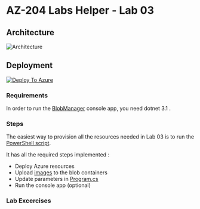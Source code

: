 # AZ-204 Labs Helper - Lab 03

## Architecture
![Architecture](lab03.png)

## Deployment
[![Deploy To Azure](https://aka.ms/deploytoazurebutton)](https://portal.azure.com/#create/Microsoft.Template/uri/https%3A%2F%2Fraw.githubusercontent.com%2Ffimdim%2FAZ-204-Labs-Helper%2Fmaster%2Flabs%2Flab03%2Ftemplate-lab03.json)

### Requirements 
In order to run the [BlobManager](BlobManager) console app, you need dotnet 3.1 .

### Steps
The easiest way to provision all the resources needed in Lab 03 is to run the [PowerShell script](deployment-script-lab03.ps1).

It has all the required steps implemented :
* Deploy Azure resources
* Upload [images](images) to the blob containers
* Update parameters in [Program.cs](BlobManager/Program.cs)
* Run the console app (optional)

### Lab Excercises

[](desc-img/lab03.png)